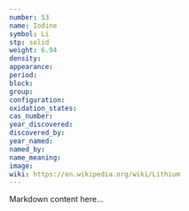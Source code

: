 ```yaml
---
number: 53
name: Iodine
symbol: Li
stp: solid
weight: 6.94
density:
appearance:
period:
block:
group:
configuration:
oxidation_states:
cas_number:
year_discovered:
discovered_by:
year_named:
named_by:
name_meaning:
image:
wiki: https://en.wikipedia.org/wiki/Lithium
---
```


Markdown content here...
